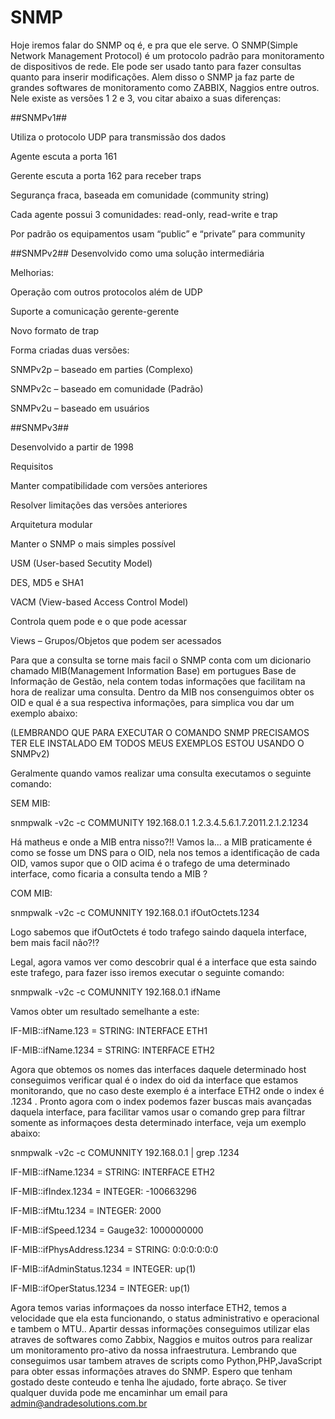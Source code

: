# SNMP

Hoje iremos falar do SNMP oq é, e pra que ele serve.
O SNMP(Simple Network Management Protocol) é um protocolo padrão para monitoramento de dispositivos de rede. Ele pode ser usado tanto para fazer consultas quanto para inserir modificações.
Alem disso o SNMP ja faz parte de grandes softwares de monitoramento como ZABBIX, Naggios entre outros.
Nele existe as versões 1 2 e 3, vou citar abaixo a suas diferenças:



##SNMPv1##

 Utiliza o protocolo UDP para transmissão dos dados
 
 Agente escuta a porta 161
 
 Gerente escuta a porta 162 para receber traps
 
 Segurança fraca, baseada em comunidade (community string)
 
 Cada agente possui 3 comunidades: read-only, read-write e trap
 
 Por padrão os equipamentos usam “public” e “private” para community
 
 
 

 ##SNMPv2##
 Desenvolvido como uma solução intermediária
 
 Melhorias:
 
 Operação com outros protocolos além de UDP
 
 Suporte a comunicação gerente-gerente
 
 Novo formato de trap
 
 Forma criadas duas versões:
 
 SNMPv2p – baseado em parties (Complexo)
 
 SNMPv2c – baseado em comunidade (Padrão)

 SNMPv2u – baseado em usuários
 

 

 ##SNMPv3##
 
 Desenvolvido a partir de 1998
 
 Requisitos
 
 Manter compatibilidade com versões anteriores
 
 Resolver limitações das versões anteriores
 
 Arquitetura modular
 
 Manter o SNMP o mais simples possível
 
 USM (User-based Secutity Model)
 
 DES, MD5 e SHA1
 
 VACM (View-based Access Control Model)
 
 Controla quem pode e o que pode acessar
 
 Views – Grupos/Objetos que podem ser acessados



Para que a consulta se torne mais facil o SNMP conta com um dicionario chamado MIB(Management Information Base) em portugues Base de Informação de Gestão, nela contem todas informações que facilitam na hora de realizar uma consulta.
Dentro da MIB nos consenguimos obter os OID e qual é a sua respectiva informações, para simplica vou dar um exemplo abaixo: 

(LEMBRANDO QUE PARA EXECUTAR O COMANDO SNMP PRECISAMOS TER ELE INSTALADO EM TODOS MEUS EXEMPLOS ESTOU USANDO O SNMPv2)

Geralmente quando vamos realizar uma consulta executamos o seguinte comando:

SEM MIB:

snmpwalk -v2c -c COMMUNITY 192.168.0.1 1.2.3.4.5.6.1.7.2011.2.1.2.1234

Há matheus e onde a MIB entra nisso?!!
Vamos la... a MIB praticamente é como se fosse um DNS para o OID, nela nos temos a identificação de cada OID, vamos supor que o OID acima é o trafego de uma determinado interface, como ficaria a consulta tendo a MIB ?

COM MIB:

snmpwalk -v2c -c COMUNNITY 192.168.0.1 ifOutOctets.1234

Logo sabemos que ifOutOctets é todo trafego saindo daquela interface, bem mais facil não?!?

Legal, agora vamos ver como descobrir qual é a interface que esta saindo este trafego, para fazer isso iremos executar o seguinte comando:

snmpwalk -v2c -c COMUNNITY 192.168.0.1 ifName

Vamos obter um resultado semelhante a este:

IF-MIB::ifName.123 = STRING: INTERFACE ETH1

IF-MIB::ifName.1234 = STRING: INTERFACE ETH2

Agora que obtemos os nomes das interfaces daquele determinado host conseguimos verificar qual é o index do oid da interface que estamos monitorando, que no caso deste exemplo é a interface ETH2 onde o index é .1234 .
Pronto agora com o index podemos fazer buscas mais avançadas daquela interface, para facilitar vamos usar o comando grep para filtrar somente as informaçoes desta determinado interface, veja um exemplo abaixo:

snmpwalk -v2c -c COMUNNITY 192.168.0.1 | grep .1234

IF-MIB::ifName.1234 = STRING: INTERFACE ETH2

IF-MIB::ifIndex.1234 = INTEGER: -100663296

IF-MIB::ifMtu.1234 = INTEGER: 2000

IF-MIB::ifSpeed.1234 = Gauge32: 1000000000

IF-MIB::ifPhysAddress.1234 = STRING: 0:0:0:0:0:0

IF-MIB::ifAdminStatus.1234 = INTEGER: up(1)

IF-MIB::ifOperStatus.1234 = INTEGER: up(1)


Agora temos varias informaçoes da nosso interface ETH2, temos a velocidade que ela esta funcionando, o status administrativo e operacional e tambem o MTU..
Apartir dessas informações conseguimos utilizar elas atraves de softwares como Zabbix, Naggios e muitos outros para realizar um monitoramento pro-ativo da nossa infraestrutura. Lembrando que conseguimos usar tambem atraves de scripts como Python,PHP,JavaScript para obter essas informações atraves do SNMP.
Espero que tenham gostado deste conteudo e tenha lhe ajudado, forte abraço.
Se tiver qualquer duvida pode me encaminhar um email para admin@andradesolutions.com.br
